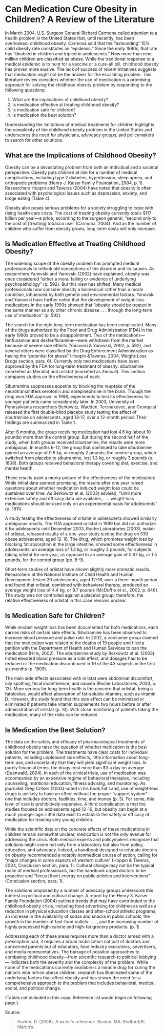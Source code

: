 # Can Medication Cure Obesity in Children? A Review of the Literature

In March 2004, U.S. Surgeon General Richard Carmona called attention to a health problem in the United States that, until recently, has been overlooked: childhood obesity. Carmona said that the “astounding” 15% child obesity rate constitutes an “epidemic.” Since the early 1980s, that rate has “doubled in children and tripled in adolescents.” Now more than nine million children are classified as obese.  While the traditional response to a medical epidemic is to hunt for a vaccine or a cure-all pill, childhood obesity has proven more elusive. The lack of success of recent initiatives suggests that medication might not be the answer for the escalating problem. This literature review considers whether the use of medication is a promising approach for solving the childhood obesity problem by responding to the following questions:

1. What are the implications of childhood obesity?
2. Is medication effective at treating childhood obesity?
3. Is medication safe for children?
4. Is medication the best solution?

Understanding the limitations of medical treatments for children highlights the complexity of the childhood obesity problem in the United States and underscores the need for physicians, advocacy groups, and policymakers to search for other solutions.

## What are the Implications of Childhood Obesity?

Obesity can be a devastating problem from both an individual and a societal perspective. Obesity puts children at risk for a number of medical complications, including type 2 diabetes,
hypertension, sleep apnea, and orthopedic problems (Henry J. Kaiser Family Foundation, 2004, p. 1). Researchers Hoppin and Taveras (2004) have noted that obesity is often associated with
psychological issues such as depression, anxiety, and binge eating (Table 4).

Obesity also poses serious problems for a society struggling to cope with rising health care costs. The cost of treating obesity currently totals $117 billion per year—a price, according to the surgeon general, “second only to the cost of [treating] tobacco use” (Carmona, 2004). And as the number of children who suffer from obesity grows, long-term costs will only increase.

## Is Medication Effective at Treating Childhood Obesity?

The widening scope of the obesity problem has prompted medical professionals to rethink old conceptions of the disorder and its causes. As researchers Yanovski and Yanovski (2002) have explained, obesity was once considered “either a moral failing or evidence of underlying psychopathology” (p. 592). But this view has shifted: Many medical professionals now consider obesity a biomedical rather than a moral condition, influenced by both genetic and environmental factors. Yanovski and Yanovski have further noted that the development of weight-loss medications in the early 1990s showed that “obesity should be treated in the same manner as any other chronic disease . . . through the long-term use of medication” (p. 592).

The search for the right long-term medication has been complicated. Many of the drugs authorized by the Food and Drug Administration (FDA) in the early 1990s proved to be a
disappointment. Two of the medications—fenfluramine and dexfenfluramine—were withdrawn from the market because of severe side effects (Yanovski & Yanovski, 2002, p. 592), and several others were classified by the Drug Enforcement Administration as having the “potential for abuse” (Hoppin &Taveras, 2004, Weight-Loss Drugs section, para. 6). Currently only two medications have been approved by the FDA for long-term treatment of obesity: sibutramine (marketed as Meridia) and orlistat (marketed as Xenical). This section compares studies on
the effectiveness of each.

Sibutramine suppresses appetite by blocking the reuptake of the neurotransmitters serotonin and norepinephrine in the brain. Though the drug won FDA approval in 1998, experiments to test its effectiveness for younger patients came considerably later. In 2003, University of Pennsylvania researchers Berkowitz, Wadden, Tershakovec, and Cronquist released the first double-blind placebo study testing the effect of sibutramine on adolescents, aged 13-17, over a 12-month period. Their findings are summarized in Table 1. 

After 6 months, the group receiving medication had lost 4.6 kg (about 10 pounds) more than the control group. But during the second half of the study, when both groups received
sibutramine, the results were more ambiguous. In months 6-12, the group that continued to take sibutramine gained an average of 0.8 kg, or roughly 2 pounds; the control group, which switched from placebo to sibutramine, lost 1.3 kg, or roughly 3 pounds (p. 1808). Both groups received behavioral therapy covering diet, exercise, and mental health.

These results paint a murky picture of the effectiveness of the medication: While initial data seemed promising, the results after one year raised questions about whether medication induced weight loss could be sustained over time. As Berkowitz et al. (2003) advised, “Until more extensive safety and efficacy data are available, . . . weight-loss medications should be used only on an experimental basis for adolescents” (p. 1811).

A study testing the effectiveness of orlistat in adolescents showed similarly ambiguous results. The FDA approved orlistat in 1999 but did not authorize it for adolescents until December 2003. Roche Laboratories (2003), maker of orlistat, released results of a one-year study testing the drug on 539 obese adolescents, aged 12-16. The drug, which promotes weight loss by blocking fat absorption in the large intestine, showed some effectiveness in adolescents: an average loss of 1.3 kg, or roughly 3 pounds, for subjects taking orlistat for one year, as opposed to an average gain of 0.67 kg, or 1.5 pounds, for the control group (pp. 8-9).

Short-term studies of orlistat have shown slightly more dramatic results. Researchers at the National Institute of Child Health and Human Development tested 20 adolescents, aged
12-16, over a three-month period and found that orlistat, combined with behavioral therapy, produced an average weight loss of 4.4 kg, or 9.7 pounds (McDuffie et al., 2002, p. 646). The study was not controlled against a placebo group; therefore, the relative effectiveness of orlistat in this case remains unclear.

## Is Medication Safe for Children?

While modest weight loss has been documented for both medications, each carries risks of certain side effects. Sibutramine has been observed to increase blood pressure and pulse rate. In 2002, a consumer group claimed that the medication was related to the deaths of 19 people and filed a petition with the Department of Health and Human Services to ban the medication (Hilts, 2002). The sibutramine study by Berkowitz et al. (2003) noted elevated blood pressure as a side effect, and dosages had to be reduced or the medication discontinued in 19 of the 43 subjects in the first six months (p. 1809).

The main side effects associated with orlistat were abdominal discomfort, oily spotting, fecal incontinence, and nausea (Roche Laboratories, 2003, p. 13). More serious for long-term health is the concern that orlistat, being a fatblocker, would affect absorption of fat-soluble vitamins, such as vitamin D. However, the study found that this side effect can be minimized or eliminated if patients take vitamin supplements two hours before or after administration of orlistat (p. 10). With close monitoring of patients taking the medication, many of the risks can be reduced.

## Is Medication the Best Solution?

The data on the safety and efficacy of pharmacological treatments of childhood obesity raise the question of whether medication is the best solution for the problem. The treatments have clear costs for individual patients, including unpleasant side effects, little information about long-term use, and uncertainty that they will yield significant weight loss. 
In purely financial terms, the drugs cost more than $3 a day on average (Duenwald, 2004). In each of the clinical trials, use of medication was accompanied by an expensive regime of behavioral therapies, including counseling, nutritional education, fitness advising, and monitoring. As journalist Greg Critser (2003) noted in his book Fat Land, use of weight-loss drugs is unlikely to have an effect without the proper “support system”—one that includes doctors, facilities, time, and money (p. 3). For some, this level of care is prohibitively expensive.
A third complication is that the studies focused on adolescents aged 12-16, but obesity can begin at a much younger age. Little data exist to establish the safety or efficacy of  medication for treating very young children.

While the scientific data on the concrete effects of these medications in children remain somewhat unclear, medication is not the only avenue for addressing the crisis. Both medical
experts and policymakers recognize that solutions might come not only from a laboratory but also from policy, education, and advocacy. Indeed, a handbook designed to educate doctors on
obesity recommended a notably nonmedical course of action, calling for “major changes in some aspects of western culture” (Hoppin & Taveras, 2004, Conclusion section, para. 1). Cultural
change may not be the typical realm of medical professionals, but the handbook urged doctors to be proactive and “focus [their] energy on public policies and interventions” (Conclusion
section, para. 1).

The solutions proposed by a number of advocacy groups underscore this interest in political and cultural change. A report by the Henry 3. Kaiser Family Foundation (2004) outlined trends that may have contributed to the childhood obesity crisis, including food advertising for children as well as a reduction in physical education classes and after-school athletic programs, an increase in the availability of sodas and snacks in public schools, the growth in the number of
fast-food outlets . . . , and the increasing number of highly processed high-calorie and high-fat grocery products. (p. 1)

Addressing each of these areas requires more than a doctor armed with a prescription pad; it requires a broad mobilization not just of doctors and concerned parents but of educators,
food industry executives, advertisers, and media representatives. The barrage of possible approaches to combating childhood obesity—from scientific research to political lobbying—
indicates both the severity and the complexity of the problem. While none of the medications currently available is a miracle drug for curing the nation’s nine million obese children, research
has illuminated some of the underlying factors that affect obesity and has shown the need for a comprehensive approach to the problem that includes behavioral, medical, social, and political change.

(Tables not included in this copy. Reference list would begin on following page.)

Source: 

>Hacker, D. (2006). A writer’s reference. Boston, MA: Bedford/St. Martin’s.